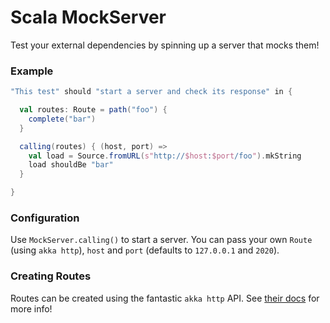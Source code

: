 # Scala MockServer

Test your external dependencies by spinning up a server that mocks them!

### Example

```scala
"This test" should "start a server and check its response" in {

  val routes: Route = path("foo") {
    complete("bar")
  }

  calling(routes) { (host, port) =>
    val load = Source.fromURL(s"http://$host:$port/foo").mkString
    load shouldBe "bar"
  }

}
```

### Configuration

Use `MockServer.calling()` to start a server. You can pass your own `Route` (using `akka http`),
`host` and `port` (defaults to `127.0.0.1` and `2020`).

### Creating Routes

Routes can be created using the fantastic `akka http` API. 
See [their docs](https://doc.akka.io/docs/akka-http/current/routing-dsl/overview.html) for more info!